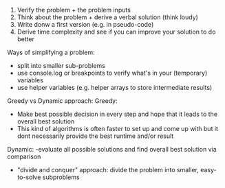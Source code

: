1. Verify the problem + the problem inputs
2. Think about the problem + derive a verbal solution (think loudy)
3. Write donw a first version (e.g. in pseudo-code)
4. Derive time complexity and see if you can improve your solution to do better

Ways of simplifying a problem:
- split into smaller sub-problems
- use console.log or breakpoints to verify what's in your (temporary) variables
- use helper variables (e.g. helper arrays to store intermediate results)

Greedy vs Dynamic approach:
Greedy:
- Make best possible decision in every step and hope that it leads to the overall best solution
- This kind of algorithms is often faster to set up and come up with but it dont necessarily provide the best runtime and/or result

Dynamic:
-evaluate all possible solutions and find overall best solution via comparison 
- "divide and conquer" approach: divide the problem into smaller, easy-to-solve subproblems